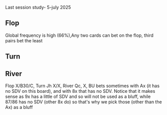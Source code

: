Last session study- 5-july 2025

## Flop

Global frequency is high (66%),Any two cards can bet on the flop, third pairs bet the least

## Turn


## River



Flop X/B30/C, Turn Jh X/X, River Qc, X, BU bets sometimes with Ax (it has no SDV on this board), and with 8x that has no SDV. Notice that it makes sense as 9x has a little of SDV and so will not be used as a bluff, while 87/86 has no SDV (other 8x do) so that's why we pick those (other than the Ax) as a bluff